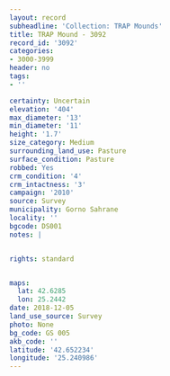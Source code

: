 ```yaml
---
layout: record
subheadline: 'Collection: TRAP Mounds'
title: TRAP Mound - 3092
record_id: '3092'
categories:
- 3000-3999
header: no
tags:
- ''

certainty: Uncertain
elevation: '404'
max_diameter: '13'
min_diameter: '11'
height: '1.7'
size_category: Medium
surrounding_land_use: Pasture
surface_condition: Pasture
robbed: Yes
crm_condition: '4'
crm_intactness: '3'
campaign: '2010'
source: Survey
municipality: Gorno Sahrane
locality: ''
bgcode: DS001
notes: |


rights: standard


maps:
  lat: 42.6285
  lon: 25.2442
date: 2018-12-05
land_use_source: Survey
photo: None
bg_code: GS 005
akb_code: ''
latitude: '42.652234'
longitude: '25.240986'
---
```

